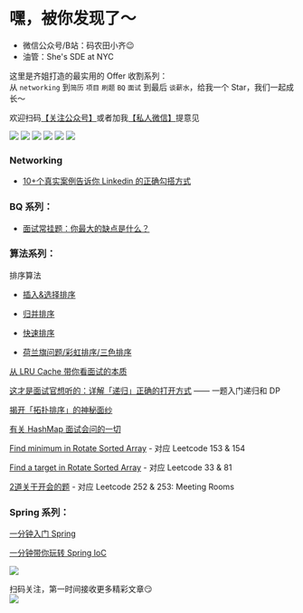 # 嘿，被你发现了～
- 微信公众号/B站：码农田小齐:wink:  
- 油管：She's SDE at NYC  

这里是齐姐打造的最实用的 Offer 收割系列：  
从 `networking` 到`简历` `项目` `刷题` `BQ` `面试` 到最后 `谈薪水`，给我一个 Star，我们一起成长～  

欢迎扫码[【关注公众号】](#公众号)或者加我[【私人微信】](#微信)提意见  

[![](https://img.shields.io/badge/公众号-码农田小齐-brightgreen)](#公众号)
[![](https://img.shields.io/badge/Wechat-私人微信-red)](#微信)
[![](https://img.shields.io/badge/哔哩哔哩-B站-ff69b4)](https://space.bilibili.com/494413969)
[![](https://img.shields.io/badge/Youtube-油管-ff69b4)](https://www.youtube.com/channel/UCs9h4-b9r6yR1zl4yf6lCmQ)
[![](https://img.shields.io/badge/掘金-juejin-9cf)](https://juejin.im/user/5e8b95d0e51d4546fa452087/posts)
[![](https://img.shields.io/badge/思否-segmentfault-success)](https://segmentfault.com/u/xiaoqibenqi/articles)
 

### Networking
- [10+个真实案例告诉你 Linkedin 的正确勾搭方式](http://mp.weixin.qq.com/s?__biz=MzIzNDQ3MzgxMw==&mid=100001156&idx=1&sn=5722dbaaa7db91ba888dfdebb1fd2051&chksm=68f495be5f831ca8638367f32a7352596120570e8ba7355d131475d5dee097c2241d7d22ac94#rd)

### BQ 系列：
- [面试常挂题：你最大的缺点是什么？](http://mp.weixin.qq.com/s?__biz=MzIzNDQ3MzgxMw==&mid=100001078&idx=1&sn=e62b79ef90dbeb6a511cde598e1a18f4&chksm=68f4950c5f831c1a38dcc91562a7c0514f810836c28ca5395b3062fb810e5a19cd33df8f32ff#rd)


### 算法系列：
排序算法
  - [插入&选择排序](http://mp.weixin.qq.com/s?__biz=MzIzNDQ3MzgxMw==&mid=100000660&idx=1&sn=c4bb44f5700e304bce10d43943a2f50f&chksm=68f493ae5f831ab8b7fa7fbca4265226248ac6c412f24cad6c9ee6035ec4d5c56cdcc550edac#rd)

  - [归并排序](http://mp.weixin.qq.com/s?__biz=MzIzNDQ3MzgxMw==&mid=100000707&idx=1&sn=1451c045270ba5278d121df641547603&chksm=68f493f95f831aefb881f53f81299eed19c20ea22f36e110baf1620a8f1eedea7c89b3723815#rd)

  - [快速排序](http://mp.weixin.qq.com/s?__biz=MzIzNDQ3MzgxMw==&mid=100000886&idx=1&sn=a6121c5eb2031646012fa434aee5f883&chksm=68f4944c5f831d5a3e49c3e6c1314a21d4658886ce3e4e72f0be8a5532514851418a1d3f4ccd#rd)

  - [荷兰旗问题/彩虹排序/三色排序](http://mp.weixin.qq.com/s?__biz=MzIzNDQ3MzgxMw==&mid=100000907&idx=1&sn=a1edaefa4e6ccf82ecaa9f95a32d14ab&chksm=68f494b15f831da77f86042e4e560461a620def40f6ff8172a6ae778a210ab0385113d2f3a91#rd) 

[从 LRU Cache 带你看面试的本质](http://mp.weixin.qq.com/s?__biz=MzIzNDQ3MzgxMw==&mid=100000273&idx=1&sn=fc87f93667fbc08138dedf987ef6a04a&chksm=68f4922b5f831b3de72d4a1f043193557eca52f81ac40c5d29db72919ffea0979a05d9481a7b#rd)   

[这才是面试官想听的：详解「递归」正确的打开方式](http://mp.weixin.qq.com/s?__biz=MzIzNDQ3MzgxMw==&mid=100000222&idx=1&sn=2882975d5ed764368ba09d352a1c3c36&chksm=68f491e45f8318f2140d980c6b73b1318e3ef8be31194f4cf3bce054bfe93dc433dcb19be2a9#rd) —— 一题入门递归和 DP  

[揭开「拓扑排序」的神秘面纱](http://mp.weixin.qq.com/s?__biz=MzIzNDQ3MzgxMw==&mid=100000183&idx=1&sn=09ea301acf7dd74656e9c78bea03f674&chksm=68f4918d5f83189ba10a3a5f845d16e95b95c48cec684b06e2ad6c313f35f2a4e2531bd9d8d7#rd) 

[有关 HashMap 面试会问的一切](http://mp.weixin.qq.com/s?__biz=MzIzNDQ3MzgxMw==&mid=100000171&idx=1&sn=4e38e67791f3f67e15aea2e666f6d308&chksm=68f491915f831887f943356c45dac6c8ebacd1bef31432d0aec509ec3a3b835fe0c1f5c5cc4a#rd) 

[Find minimum in Rotate Sorted Array](http://mp.weixin.qq.com/s?__biz=MzU5NzMzNDkxNw==&mid=100000055&idx=1&sn=2b8f9f6ea5740e2af0ffaaafffea9be1&chksm=7e544fdd4923c6cb1daa0f4ad7020cb7a99d381711708b2a76837b4685e9158228047a63b857#rd) - 对应 Leetcode 153 & 154     

[Find a target in Rotate Sorted Array](
http://mp.weixin.qq.com/s?__biz=MzU5NzMzNDkxNw==&mid=100000069&idx=1&sn=a4bf5b7e7a56585bb9c142363d819566&chksm=7e544faf4923c6b908402bb9559f94cad1b1de6620a4f218068d8c8d7bb57174b104cfbefb7a#rd) - 对应 Leetcode 33 & 81  

[2道关于开会的题](http://mp.weixin.qq.com/s?__biz=MzU5NzMzNDkxNw==&mid=100000088&idx=1&sn=464ddc7e3e1558a198a6c13b4b720db3&chksm=7e544fb24923c6a4283374504f035ea55f7274b7111db9458ea21153303a93080c57d5097258#rd) - 对应 Leetcode 252 & 253: Meeting Rooms  
   
### Spring 系列：  
[一分钟入门 Spring](https://juejin.im/post/5e8cdfa76fb9a03c947cca6e)  

[一分钟带你玩转 Spring IoC](https://juejin.im/post/5ea0b0bdf265da47cc02a37f)  





<a name="微信"></a> 
![](https://github.com/huiqit/Pictures/blob/master/%E5%BE%AE%E4%BF%A1%E5%8F%B7.JPG)

扫码关注，第一时间接收更多精彩文章:smirk:   
<a name="公众号"></a>
![](https://github.com/huiqit/Pictures/blob/master/%E6%BC%AB%E7%94%BB5.gif)


